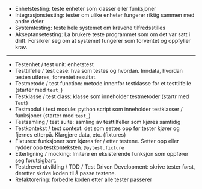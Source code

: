 - Enhetstesting: teste enheter som klasser eller funksjoner
- Integrasjonstesting: tester om ulike enheter fungerer riktig sammen med andre deler
- Systemtesting: teste hele systemet om kravene tilfredsstilles
- Akseptansetesting: La brukere teste programmet som om det var satt i drift. Forsikrer seg om at systemet fungerer som forventet og oppfyller krav.

---

- Testenhet / test unit: enhetstest
- Testtilfelle / test case: hva som testes og hvordan. Inndata, hvordan testen utføres, forventet resultat.
- Testmetode / test function: metode innenfor testklasse for et testtilfelle (starter med `test_`)
- Testklasse / test class: klasse som inneholder testmetoder (startr med `Test`)
- Testmodul / test module: python script som inneholder testklasser / funksjoner (starter med `test_`)
- Testsamling / test suite: samling av testtilfeller som kjøres samtidig
- Testkontekst / text context: det som settes opp før tester kjører og fjernes etterpå. Klargjøre data, etc. (fixtures)
- Fixtures: funksjoner som kjøres før / etter testene. Setter opp eller rydder opp testkonteksten. `@pytest.fixture`
- Etterligning / mocking: Imitere en eksisterende funksjon som oppfører seg forutsigbart.
- Testdrevet utvikling / TDD / Test Driven Development: skrive tester først, deretter skrive koden til å passe testene.
- Refaktorering: forbedre koden etter alle tester passerer
